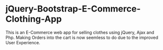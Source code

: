 # jQuery-Bootstrap-E-Commerce-Clothing-App
This is an E-Commerce web app for selling clothes using jQuery, Ajax and Php. 
Making Orders into the cart is  now seemless to do due to the improved User Experience.
